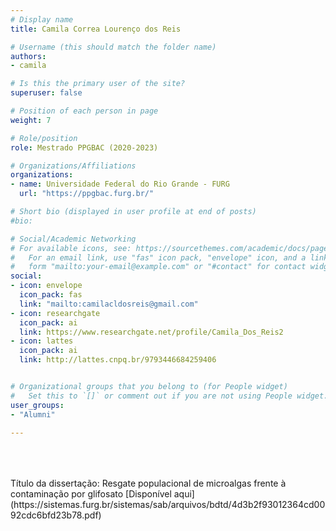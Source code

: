 ```yaml
---
# Display name
title: Camila Correa Lourenço dos Reis

# Username (this should match the folder name)
authors:
- camila

# Is this the primary user of the site?
superuser: false

# Position of each person in page
weight: 7

# Role/position
role: Mestrado PPGBAC (2020-2023)

# Organizations/Affiliations
organizations:
- name: Universidade Federal do Rio Grande - FURG
  url: "https://ppgbac.furg.br/"

# Short bio (displayed in user profile at end of posts)
#bio: 

# Social/Academic Networking
# For available icons, see: https://sourcethemes.com/academic/docs/page-builder/#icons
#   For an email link, use "fas" icon pack, "envelope" icon, and a link in the
#   form "mailto:your-email@example.com" or "#contact" for contact widget.
social:
- icon: envelope
  icon_pack: fas
  link: "mailto:camilacldosreis@gmail.com"
- icon: researchgate
  icon_pack: ai
  link: https://www.researchgate.net/profile/Camila_Dos_Reis2
- icon: lattes
  icon_pack: ai
  link: http://lattes.cnpq.br/9793446684259406


# Organizational groups that you belong to (for People widget)
#   Set this to `[]` or comment out if you are not using People widget.
user_groups:
- "Alumni"

---
```

<br>
<br>
<br>
Título da dissertação: Resgate populacional de microalgas frente à contaminação por glifosato
[Disponível aqui](https://sistemas.furg.br/sistemas/sab/arquivos/bdtd/4d3b2f93012364cd0092cdc6bfd23b78.pdf)
